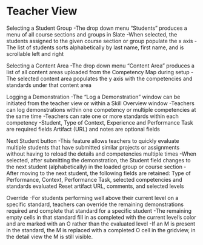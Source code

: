# Teacher View

Selecting a Student Group 
-The drop down menu “Students” produces a menu of all course sections and groups in Slate
-When selected, the students assigned to the given course section or group populate the x axis
-The list of students sorts alphabetically by last name, first name, and is scrollable left and right

Selecting a Content Area 
-The drop down menu “Content Area” produces a list of all content areas uploaded from the Competency Map during setup
-The selected content area populates the y axis with the competencies and standards under that content area

Logging a Demonstration
-The “Log a Demonstration” window can be initiated from the teacher view or within a Skill Overview window
-Teachers can log demonstrations within one competency or multiple competencies at the same time
-Teachers can rate one or more standards within each competency
-Student, Type of Context, Experience and Performance Task are required fields
Artifact (URL) and notes are optional fields

Next Student button
-This feature allows teachers to quickly evaluate multiple students that have submitted similar projects or assignments without having to reload the details and competencies multiple times
-When selected, after submitting the demonstration, the Student field changes to the next student (alphabetically) in the loaded group or course section
-After moving to the next student, the following fields are retained: Type of Performance, Context, Performance Task, selected competencies and standards evaluated
Reset artifact URL, comments, and selected levels


Override 
-For students performing well above their current level on a specific standard, teachers can override the remaining demonstrations required and complete that standard for a specific student
-The remaining empty cells in that standard fill in as completed with the current level’s color and are marked with an O rather than the evaluated level
-If an M is present in the standard, the M is replaced with a completed O cell in the gridview, in the detail view the M is still visible.
